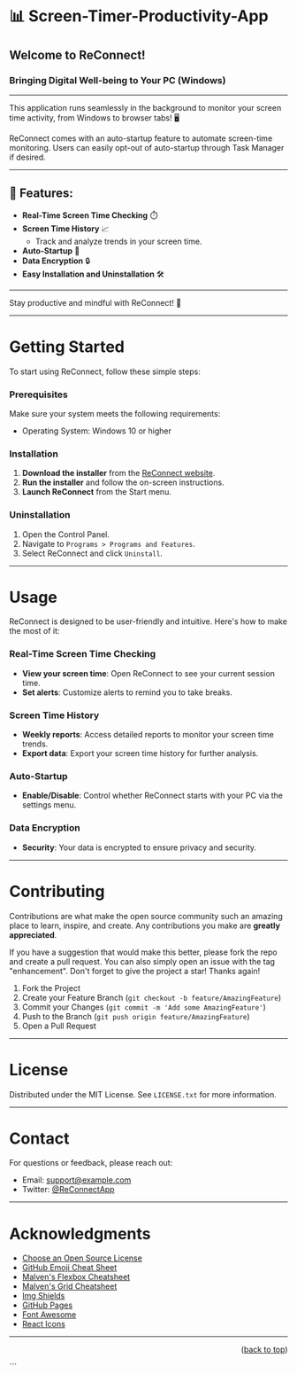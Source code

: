 # 📊 Screen-Timer-Productivity-App

## Welcome to ReConnect!
### Bringing Digital Well-being to Your PC (Windows)

---

This application runs seamlessly in the background to monitor your screen time activity, from Windows to browser tabs! 🖥️

ReConnect comes with an auto-startup feature to automate screen-time monitoring. Users can easily opt-out of auto-startup through Task Manager if desired.

---

## 🌟 Features:

- **Real-Time Screen Time Checking** ⏱️
- **Screen Time History** 📈
  - Track and analyze trends in your screen time.
- **Auto-Startup** 🔄
- **Data Encryption** 🔒
- **Easy Installation and Uninstallation** 🛠️

---

Stay productive and mindful with ReConnect! 🚀

---

# Getting Started

To start using ReConnect, follow these simple steps:

### Prerequisites

Make sure your system meets the following requirements:
- Operating System: Windows 10 or higher

### Installation

1. **Download the installer** from the [ReConnect website](https://example.com).
2. **Run the installer** and follow the on-screen instructions.
3. **Launch ReConnect** from the Start menu.

### Uninstallation

1. Open the Control Panel.
2. Navigate to `Programs > Programs and Features`.
3. Select ReConnect and click `Uninstall`.

---

# Usage

ReConnect is designed to be user-friendly and intuitive. Here's how to make the most of it:

### Real-Time Screen Time Checking

- **View your screen time**: Open ReConnect to see your current session time.
- **Set alerts**: Customize alerts to remind you to take breaks.

### Screen Time History

- **Weekly reports**: Access detailed reports to monitor your screen time trends.
- **Export data**: Export your screen time history for further analysis.

### Auto-Startup

- **Enable/Disable**: Control whether ReConnect starts with your PC via the settings menu.

### Data Encryption

- **Security**: Your data is encrypted to ensure privacy and security.

---

# Contributing

Contributions are what make the open source community such an amazing place to learn, inspire, and create. Any contributions you make are **greatly appreciated**.

If you have a suggestion that would make this better, please fork the repo and create a pull request. You can also simply open an issue with the tag "enhancement".
Don't forget to give the project a star! Thanks again!

1. Fork the Project
2. Create your Feature Branch (`git checkout -b feature/AmazingFeature`)
3. Commit your Changes (`git commit -m 'Add some AmazingFeature'`)
4. Push to the Branch (`git push origin feature/AmazingFeature`)
5. Open a Pull Request

---

# License

Distributed under the MIT License. See `LICENSE.txt` for more information.

---

# Contact

For questions or feedback, please reach out:

- Email: [support@example.com](mailto:support@example.com)
- Twitter: [@ReConnectApp](https://twitter.com/ReConnectApp)

---

# Acknowledgments

- [Choose an Open Source License](https://choosealicense.com)
- [GitHub Emoji Cheat Sheet](https://www.webpagefx.com/tools/emoji-cheat-sheet)
- [Malven's Flexbox Cheatsheet](https://flexbox.malven.co/)
- [Malven's Grid Cheatsheet](https://grid.malven.co/)
- [Img Shields](https://shields.io)
- [GitHub Pages](https://pages.github.com)
- [Font Awesome](https://fontawesome.com)
- [React Icons](https://react-icons.github.io/react-icons/search)

---

<p align="right">(<a href="#readme-top">back to top</a>)</p>
```
